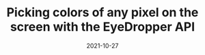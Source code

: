 ---
layout: article.njk
title: "Picking colors of any pixel on the screen with the EyeDropper API"
tags: article
date: 2021-10-27
excerpt: "The EyeDropper API enables authors to use a browser-supplied eyedropper in the construction of custom color pickers."
thumbnail: "https://web-dev.imgix.net/image/8WbTDNrhLsU0El80frMBGE4eMCD3/6Gl4RG1zitlgmpMZviDD.jpg?auto=format&w=500"
external: https://web.dev/eyedropper/
---